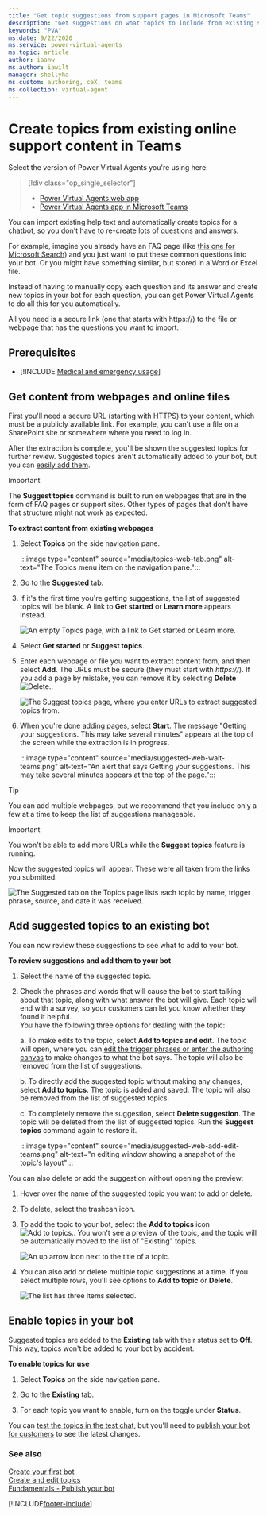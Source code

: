 ```yaml
---
title: "Get topic suggestions from support pages in Microsoft Teams"
description: "Get suggestions on what topics to include from existing support content, such as FAQs, help sites, and Word and Excel documents"
keywords: "PVA"
ms.date: 9/22/2020
ms.service: power-virtual-agents
ms.topic: article
author: iaanw
ms.author: iawilt
manager: shellyha
ms.custom: authoring, ceX, teams
ms.collection: virtual-agent
---
```



# Create topics from existing online support content in Teams

Select the version of Power Virtual Agents you're using here:

> [!div class="op_single_selector"]
> - [Power Virtual Agents web app](../advanced-create-topics-from-web.md)
> - [Power Virtual Agents app in Microsoft Teams](advanced-create-topics-from-web-teams.md)



You can import existing help text and automatically create topics for a chatbot, so you don't have to re-create lots of questions and answers.

For example, imagine you already have an FAQ page (like [this one for Microsoft Search](/microsoftsearch/faqs)) and you just want to put these common questions into your bot. Or you might have something similar, but stored in a Word or Excel file.

Instead of having to manually copy each question and its answer and create new topics in your bot for each question, you can get Power Virtual Agents to do all this for you automatically.

All you need is a secure link (one that starts with https://) to the file or webpage that has the questions you want to import.




## Prerequisites

- [!INCLUDE [Medical and emergency usage](includes/pva-usage-limitations-teams.md)]


## Get content from webpages and online files

First you'll need a secure URL (starting with HTTPS) to your content, which must be a publicly available link. For example, you can't use a file on a SharePoint site or somewhere where you need to log in.

After the extraction is complete, you'll be shown the suggested topics for further review. Suggested topics aren't automatically added to your bot, but you can [easily add them](#add-suggested-topics-to-an-existing-bot).





>[!IMPORTANT]
>The **Suggest topics** command is built to run on webpages that are in the form of FAQ pages or support sites. Other types of pages that don't have that structure might not work as expected.

**To extract content from existing webpages**


1. Select **Topics** on the side navigation pane.



    :::image type="content" source="media/topics-web-tab.png" alt-text="The Topics menu item on the navigation pane.":::

2. Go to the **Suggested** tab. 

3. If it's the first time you're getting suggestions, the list of suggested topics will be blank. A link to **Get started** or **Learn more** appears instead.

    ![An empty Topics page, with a link to Get started or Learn more.](media/suggested-web-get-teams.png "An empty Topics page, with a link to Get started or Learn more")

4. Select **Get started** or **Suggest topics**. 

5. Enter each webpage or file you want to extract content from, and then select **Add**. The URLs must be secure (they must start with *https://*). If you add a page by mistake, you can remove it by selecting **Delete** ![Delete.](media/delete-suggested-topic-teams.png).

    ![The Suggest topics page, where you enter URLs to extract suggested topics from.](media/suggested-web-wizard-teams.png "The Suggest topics page,where you enter URLs to extract suggested topics from")

7. When you're done adding pages, select **Start**. The message "Getting your suggestions. This may take several minutes" appears at the top of the screen while the extraction is in progress.

    :::image type="content" source="media/suggested-web-wait-teams.png" alt-text="An alert that says Getting your suggestions. This may take several minutes appears at the top of the page.":::

>[!TIP]
>You can add multiple webpages, but we recommend that you include only a few at a time to keep the list of suggestions manageable.

>[!IMPORTANT]
>You won't be able to add more URLs while the **Suggest topics** feature is running.



Now the suggested topics will appear. These were all taken from the links you submitted. 



![The Suggested tab on the Topics page lists each topic by name, trigger phrase, source, and date it was received.](media/suggested-web-topics-teams.png "The Suggested tab on the Topics page lists each topic by name, trigger phrase, source, and date it was received")

## Add suggested topics to an existing bot

You can now review these suggestions to see what to add to your bot.

**To review suggestions and add them to your bot**

1. Select the name of the suggested topic.  

2. Check the phrases and words that will cause the bot to start talking about that topic, along with what answer the bot will give. Each topic will end with a survey, so your customers can let you know whether they found it helpful.  
  You have the following three options for dealing with the topic:  

    a. To make edits to the topic, select **Add to topics and edit**. The topic will open, where you can [edit the trigger phrases or enter the authoring canvas](authoring-create-edit-topics-teams.md) to make changes to what the bot says. The topic will also be removed from the list of suggestions.  

    b. To directly add the suggested topic without making any changes, select **Add to topics**. The topic is added and saved. The topic will also be removed from the list of suggested topics.  

    c. To completely remove the suggestion, select **Delete suggestion**. The topic will be deleted from the list of suggested topics. Run the **Suggest topics** command again to restore it.  

    :::image type="content" source="media/suggested-web-add-edit-teams.png" alt-text="n editing window showing a snapshot of the topic's layout":::

You can also delete or add the suggestion without opening the preview:

1. Hover over the name of the suggested topic you want to add or delete. 

1. To delete, select the trashcan icon.
1. To add the topic to your bot, select the **Add to topics** icon ![Add to topics.](media/add-to-topics-teams.png). You won't see a preview of the topic, and the topic will be automatically moved to the list of "Existing" topics.


    ![An up arrow icon next to the title of a topic.](media/suggested-web-quick-teams.png)
    
2. You can also add or delete multiple topic suggestions at a time. If you select multiple rows, you'll see options to **Add to topic** or **Delete**.

    ![The list has three items selected.](media/suggested-web-multi-teams.png)


## Enable topics in your bot

Suggested topics are added to the **Existing** tab with their status set to **Off**. This way, topics won't be added to your bot by accident.

**To enable topics for use**

1. Select **Topics** on the side navigation pane.

2. Go to the **Existing** tab. 

3. For each topic you want to enable, turn on the toggle under **Status**.


    
You can [test the topics in the test chat](authoring-test-bot-teams.md), but you'll need to [publish your bot for customers](publication-fundamentals-publish-channels-teams.md) to see the latest changes.

### See also

[Create your first bot](authoring-first-bot-teams.md)  
[Create and edit topics](authoring-create-edit-topics-teams.md)  
[Fundamentals - Publish your bot](publication-fundamentals-publish-channels-teams.md)


[!INCLUDE[footer-include](../includes/footer-banner.md)]
